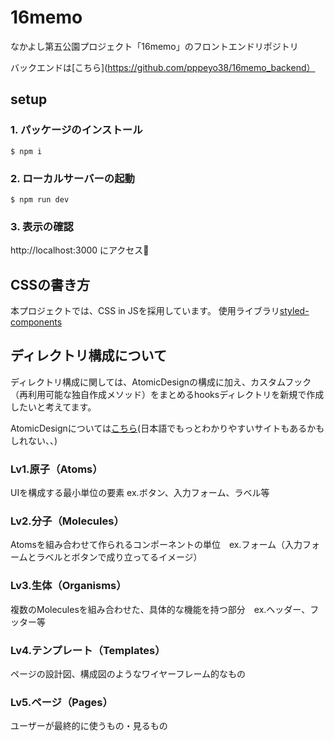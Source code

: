 # 16memo
なかよし第五公園プロジェクト「16memo」のフロントエンドリポジトリ

バックエンドは[こちら](https://github.com/pppeyo38/16memo_backend）


## setup

### 1. パッケージのインストール

```
$ npm i
```

### 2. ローカルサーバーの起動

```
$ npm run dev
```

### 3. 表示の確認

http://localhost:3000 にアクセス🚀



## CSSの書き方

本プロジェクトでは、CSS in JSを採用しています。
使用ライブラリ[styled-components](https://styled-components.com/)



## ディレクトリ構成について

ディレクトリ構成に関しては、AtomicDesignの構成に加え、カスタムフック（再利用可能な独自作成メソッド）をまとめるhooksディレクトリを新規で作成したいと考えてます。

AtomicDesignについては[こちら](https://bradfrost.com/blog/post/atomic-web-design/)(日本語でもっとわかりやすいサイトもあるかもしれない、、)


### Lv1.原子（Atoms）

UIを構成する最小単位の要素  ex.ボタン、入力フォーム、ラベル等

### Lv2.分子（Molecules）

Atomsを組み合わせて作られるコンポーネントの単位　ex.フォーム（入力フォームとラベルとボタンで成り立ってるイメージ）

### Lv3.生体（Organisms）

複数のMoleculesを組み合わせた、具体的な機能を持つ部分　ex.ヘッダー、フッター等

### Lv4.テンプレート（Templates）

ページの設計図、構成図のようなワイヤーフレーム的なもの

### Lv5.ページ（Pages）

ユーザーが最終的に使うもの・見るもの
